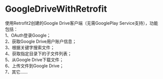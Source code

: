 # GoogleDriveWithRetrofit
使用Retrofit2创建的Google Drive客户端（无需GooglePlay Service支持），功能包括：  
1、OAuth登录Google；  
2、获取Google Drive用户账户信息；  
3、根据关键字搜索文件；  
4、获取指定目录下的子文件列表；  
5、从Google Drive下载文件；  
6、上传文件到Google Drive；  
7、其它……  
